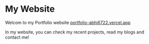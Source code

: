 # My Website

Welcom to my Portfolio website [portfolio-abhi6722.vercel.app](https://portfolio-abhi6722.vercel.app)

In my website, you can check my recent projects, read my blogs and contact me!
